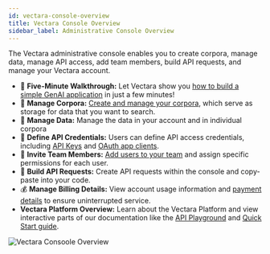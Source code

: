 ```yaml
---
id: vectara-console-overview
title: Vectara Console Overview
sidebar_label: Administrative Console Overview
---
```


The Vectara administrative console enables you to create corpora, manage data, 
manage API access, add team members, build API requests, and manage your 
Vectara account.

* :rocket: **Five-Minute Walkthrough:** Let Vectara show you [how to build a simple 
  GenAI application](https://console.vectara.com/console/walkthrough) in just a few minutes!
* :floppy_disk: **Manage Corpora:** [Create and manage your corpora](/docs/console-ui/creating-a-corpus), which serve as storage 
  for data that you want to search.
* :ledger: **Manage Data:** Manage the data in your account and in individual corpora
* :closed_lock_with_key: **Define API Credentials:** Users can define API access credentials, including 
  [API Keys](/docs/learn/authentication/api-key-management) and [OAuth app clients](/docs/learn/authentication/oauth-2).
* :busts_in_silhouette: **Invite Team Members:** [Add users to your team](/docs/console-ui/manage-user) and assign 
  specific permissions for each user.
* :wrench: **Build API Requests:** Create API requests within the console and copy-paste 
  into your code.
* :moneybag: **Manage Billing Details:** View account usage information and [payment 
  details](/docs/console-ui/update-credit-card) to ensure uninterrupted service.
* **Vectara Platform Overview:** Learn about the Vectara Platform and view interactive 
  parts of our documentation like the [API Playground](/docs/rest-api/vectara-rest-api) and 
  [Quick Start guide](/docs/quickstart).

![Vectara Consoole Overview](/img/console_overview.png)
